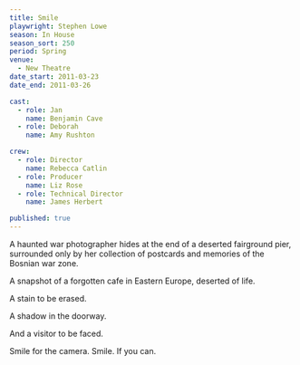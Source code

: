 ```yaml
---
title: Smile
playwright: Stephen Lowe
season: In House
season_sort: 250
period: Spring
venue:
  - New Theatre
date_start: 2011-03-23
date_end: 2011-03-26

cast:
  - role: Jan
    name: Benjamin Cave
  - role: Deborah
    name: Amy Rushton

crew:
  - role: Director
    name: Rebecca Catlin
  - role: Producer
    name: Liz Rose
  - role: Technical Director
    name: James Herbert

published: true
---
```


A haunted war photographer hides at the end of a deserted fairground pier, surrounded only by her collection of postcards and memories of the Bosnian war zone.

A snapshot of a forgotten cafe in Eastern Europe, deserted of life.

A stain to be erased.

A shadow in the doorway.

And a visitor to be faced.

Smile for the camera. Smile. If you can.
